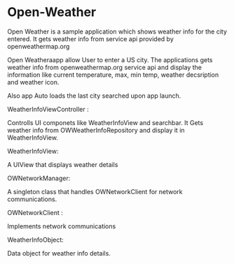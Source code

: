# Open-Weather

Open Weather is a sample application which shows weather info for the city entered. It gets weather info from service api provided by openweathermap.org

Open Weatheraapp allow User to enter a US city. The applications gets weather info from openweathermap.org service api and display the information like current temperature,
max, min temp, weather decsription and weather icon.
 
Also app Auto loads the last city searched upon app launch.


WeatherInfoViewController :

Controlls UI componets like WeatherInfoView and searchbar. It Gets weather info from OWWeatherInfoRepository and display it in WeatherInfoView.

WeatherInfoView:

A UIView that displays weather details

OWNetworkManager:

A singleton class that handles OWNetworkClient for network communications.

OWNetworkClient :

Implements network communications

WeatherInfoObject:

Data object for weather info details.



 
